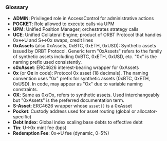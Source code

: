### Glossary

- **ADMIN**: Privileged role in AccessControl for administrative actions
- **POCKET**: Role allowed to execute calls via UPM
- **UPM**: Unified Position Manager; orchestrates strategy calls
- **UCE**: Unified Collateral Engine; product of ORBT Protocol that handles 0x↔U and S↔0x swaps, credit lines
- **0xAssets** (also 0xAssets, 0xBTC, 0xETH, 0xUSD): Synthetic assets issued by ORBT Protocol. Generic term "0xAssets" refers to the family of synthetic assets including 0xBTC, 0xETH, 0xUSD, etc. "0x" is the naming prefix used consistently.
- **s0xAsset**: ERC4626 interest-bearing wrapper for 0xAssets
- **0x** (or **Ox** in code): Protocol 0x asset (18 decimals). The naming convention uses "0x" prefix for synthetic assets (0xBTC, 0xETH, 0xUSD). In code, may appear as "Ox" due to variable naming constraints.
- **OX**: Same as 0x/Ox, refers to synthetic assets. Used interchangeably but "0xAssets" is the preferred documentation term.
- **S-Asset**: ERC4626 wrapper whose `asset()` is a 0xAsset
- **Pocket**: Custody address used for asset routing (global or allocator-specific)
- **Debt Index**: Global index scaling base debts to effective debt
- **Tin**: U→0x mint fee (bps)
- **Redemption Fee**: 0x→U fee (dynamic, 0–5%)
